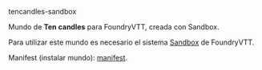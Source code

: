 tencandles-sandbox

Mundo de **Ten candles** para FoundryVTT, creada con Sandbox.

Para utilizar este mundo es necesario el sistema [Sandbox](https://gitlab.com/rolnl/sandbox-system-builder/-/tree/master) de FoundryVTT.

Manifest (instalar mundo): [manifest](https://raw.githubusercontent.com/Luvero-1/tencandles-sandbox/main/world.json).